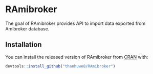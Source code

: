 
<!-- README.md is generated from README.Rmd. Please edit that file -->

# RAmibroker

The goal of RAmibroker provides API to import data exported from
Amibroker database.

## Installation

You can install the released version of RAmibroker from
[CRAN](https://CRAN.R-project.org) with:

``` r
devtools::install_github("thanhuwe8/RAmibroker")
```
